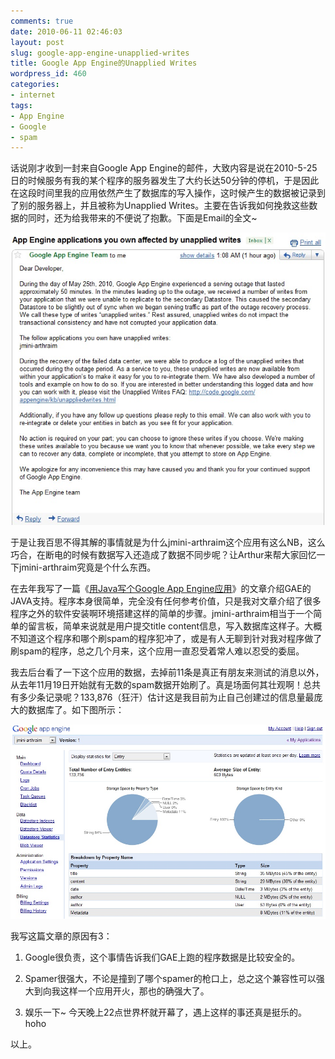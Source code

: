 ```yaml
---
comments: true
date: 2010-06-11 02:46:03
layout: post
slug: google-app-engine-unapplied-writes
title: Google App Engine的Unapplied Writes
wordpress_id: 460
categories:
- internet
tags:
- App Engine
- Google
- spam
---
```


话说刚才收到一封来自Google App Engine的邮件，大致内容是说在2010-5-25日的时候服务有我的某个程序的服务器发生了大约长达50分钟的停机，于是因此在这段时间里我的应用依然产生了数据库的写入操作，这时候产生的数据被记录到了别的服务器上，并且被称为Unapplied Writes。主要在告诉我如何挽救这些数据的同时，还为给我带来的不便说了抱歉。下面是Email的全文~




[![](/images/uploads/wp/2010-06-11_GAE_uapplied_writes.jpg)](/images/uploads/wp/2010-06-11_GAE_uapplied_writes.jpg)




于是让我百思不得其解的事情就是为什么jmini-arthraim这个应用有这么NB，这么巧合，在断电的时候有数据写入还造成了数据不同步呢？让Arthur来帮大家回忆一下jmini-arthraim究竟是个什么东西。




在去年我写了一篇《[用Java写个Google App Engine应用](http://arthraim.cn/google-app-engine-apps-in-java/)》的文章介绍GAE的JAVA支持。程序本身很简单，完全没有任何参考价值，只是我对文章介绍了很多程序之外的软件安装啊环境搭建这样的简单的步骤。jmini-arthraim相当于一个简单的留言板，简单来说就是用户提交title content信息，写入数据库这样子。大概不知道这个程序和哪个刷spam的程序犯冲了，或是有人无聊到针对我对程序做了刷spam的程序，总之几个月来，这个应用一直忍受着常人难以忍受的委屈。




我去后台看了一下这个应用的数据，去掉前11条是真正有朋友来测试的消息以外，从去年11月19日开始就有无数的spam数据开始刷了。真是场面何其壮观啊！总共有多少条记录呢？133,876（狂汗）估计这是我目前为止自己创建过的信息量最庞大的数据库了。如下图所示：




[![](/images/uploads/wp/2010-06-11_GAE_store_statistics.jpg)](/images/uploads/wp/2010-06-11_GAE_store_statistics.jpg)




我写这篇文章的原因有3：






  1. Google很负责，这个事情告诉我们GAE上跑的程序数据是比较安全的。


  2. Spamer很强大，不论是撞到了哪个spamer的枪口上，总之这个兼容性可以强大到向我这样一个应用开火，那也的确强大了。


  3. 娱乐一下~ 今天晚上22点世界杯就开幕了，遇上这样的事还真是挺乐的。hoho




以上。
